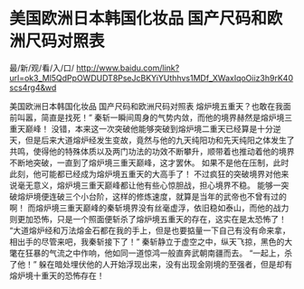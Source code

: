 # 美国欧洲日本韩国化妆品 国产尺码和欧洲尺码对照表

最/新/观/看/入/口/ http://www.baidu.com/link?url=ok3_Ml5QdPpOWDUDT8PseJcBKYiYUthhvs1MDf_XWaxIqoOiiz3h9rK40scs4rg4&wd

美国欧洲日本韩国化妆品 国产尺码和欧洲尺码对照表
熔炉境五重天？也敢在我面前叫嚣，简直是找死！”
    秦斩一瞬间周身的气势内敛，而他的境界赫然是熔炉境三重天巅峰！
    没错，本来这一次突破他能够突破到熔炉境二重天已经算是十分逆天，但是后来大道熔炉经发生变故，竟然与他的九天纯阳功和先天纯阳之体发生了共鸣，使得他的特殊体质以及两门功法的功效不断攀升，顺带着也推动着他的境界不断地突破，一直到了熔炉境三重天巅峰，这才罢休。
    如果不是他在压制，此时此刻，他可能都已经成为熔炉境五重天的大高手了！
    不过疯狂的突破境界对他来说毫无意义，熔炉境三重天巅峰都让他有些心惊胆战，担心境界不稳。
    能够一突破熔炉境便连破三个小台阶，这样的修炼速度，就算是当年的武帝也不曾有过的啊！
    而熔炉境三重天巅峰的秦斩境界没有丝毫虚浮，依旧稳如泰山，而他的战力则更加恐怖，只是一个照面便斩杀了熔炉境五重天的存在，这实在是太恐怖了！
    “大道熔炉经和万法熔金石都在我的手上，但是也要掂量一下自己有没有命来拿，相出手的尽管来吧，我秦斩接下了！”
    秦斩静立于虚空之中，纵天飞掠，黑色的大氅在狂暴的气流之中作响，他如同一道惊鸿一般直奔武朝南疆而去。
    “一起上，杀了他！”
    躲在暗处埋伏他的人开始浮现出来，没有出现金刚境的至强者，但是却有熔炉境十重天的恐怖存在！
